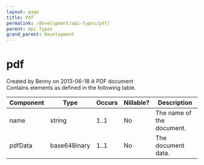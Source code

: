 ```yaml
---
layout: page
title: Pdf
permalink: /development/api-types/pdf/
parent: Api Types
grand_parent: Development
---
```




# pdf 
Created by Benny on 2013-06-18
A PDF document  
Contains elements as defined in the following table.
  
| Component | Type         | Occurs | Nillable? | Description               |
|-----------|--------------|--------|-----------|---------------------------|
| name      | string       | 1..1   | No        | The name of the document. |
| pdfData   | base64Binary | 1..1   | No        | The document data.        |
  
